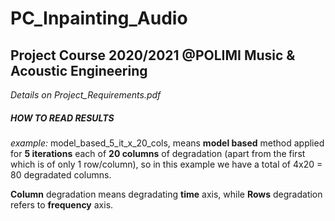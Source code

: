 # PC_Inpainting_Audio
## Project Course 2020/2021 @POLIMI Music & Acoustic Engineering

*Details on Project_Requirements.pdf*

##### HOW TO READ RESULTS
*example:* model_based_5_it_x_20_cols, means **model based** method applied for **5 iterations** each of **20 columns** of degradation (apart from the first which is of only 1 row/column), so in this example we have a total of 4x20 = 80 degradated columns.


**Column** degradation means degradating **time** axis, while **Rows** degradation refers to **frequency** axis.

